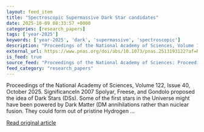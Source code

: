 ```yaml
---
layout: feed_item
title: "Spectroscopic Supermassive Dark Star candidates"
date: 2025-10-09 08:33:57 +0000
categories: [research_papers]
tags: ['year-2025']
keywords: ['year-2025', 'dark', 'supermassive', 'spectroscopic']
description: "Proceedings of the National Academy of Sciences, Volume 122, Issue 40, October 2025"
external_url: https://www.pnas.org/doi/abs/10.1073/pnas.2513193122?af=R
is_feed: true
source_feed: "Proceedings of the National Academy of Sciences: Proceedings of the National Academy of Sciences: Table of Contents"
feed_category: "research_papers"
---
```


Proceedings of the National Academy of Sciences, Volume 122, Issue 40, October 2025. SignificanceIn 2007 Spolyar, Freese, and Gondolo proposed the idea of Dark Stars (DSs). Some of the first stars in the Universe might have been powered by Dark Matter (DM annihilations rather than nuclear fusion. They could form out of pristine Hydrogen ...

[Read original article](https://www.pnas.org/doi/abs/10.1073/pnas.2513193122?af=R)
